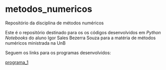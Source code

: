 # metodos_numericos
Repositório da disciplina de métodos numéricos

Este é o repositório destinado para os os códigos desenvolvidos em _Python Notebooks_ do aluno Igor Sales Bezerra Souza para a matéria de métodos numéricos ministrada na UnB

Seguem os links para os programas desenvolvidos:

[programa_1](programa_1)


